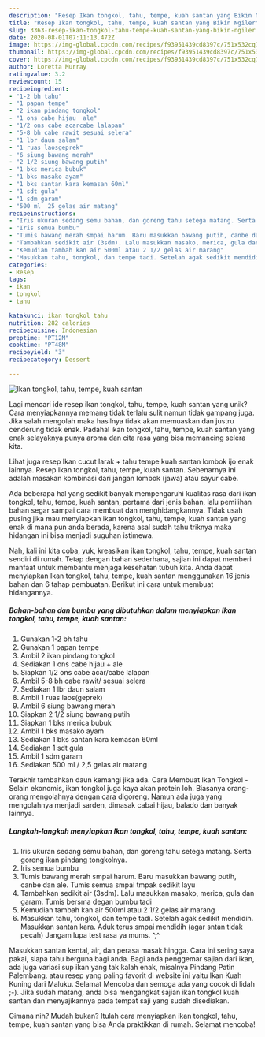 ```yaml
---
description: "Resep Ikan tongkol, tahu, tempe, kuah santan yang Bikin Ngiler"
title: "Resep Ikan tongkol, tahu, tempe, kuah santan yang Bikin Ngiler"
slug: 3363-resep-ikan-tongkol-tahu-tempe-kuah-santan-yang-bikin-ngiler
date: 2020-08-01T07:11:13.472Z
image: https://img-global.cpcdn.com/recipes/f93951439cd8397c/751x532cq70/ikan-tongkol-tahu-tempe-kuah-santan-foto-resep-utama.jpg
thumbnail: https://img-global.cpcdn.com/recipes/f93951439cd8397c/751x532cq70/ikan-tongkol-tahu-tempe-kuah-santan-foto-resep-utama.jpg
cover: https://img-global.cpcdn.com/recipes/f93951439cd8397c/751x532cq70/ikan-tongkol-tahu-tempe-kuah-santan-foto-resep-utama.jpg
author: Loretta Murray
ratingvalue: 3.2
reviewcount: 15
recipeingredient:
- "1-2 bh tahu"
- "1 papan tempe"
- "2 ikan pindang tongkol"
- "1 ons cabe hijau  ale"
- "1/2 ons cabe acarcabe lalapan"
- "5-8 bh cabe rawit sesuai selera"
- "1 lbr daun salam"
- "1 ruas laosgeprek"
- "6 siung bawang merah"
- "2 1/2 siung bawang putih"
- "1 bks merica bubuk"
- "1 bks masako ayam"
- "1 bks santan kara kemasan 60ml"
- "1 sdt gula"
- "1 sdm garam"
- "500 ml  25 gelas air matang"
recipeinstructions:
- "Iris ukuran sedang semu bahan, dan goreng tahu setega matang. Serta goreng ikan pindang tongkolnya."
- "Iris semua bumbu"
- "Tumis bawang merah smpai harum. Baru masukkan bawang putih, canbe dan ale. Tumis semua smpai tmpak sedikit layu"
- "Tambahkan sedikit air (3sdm). Lalu masukkan masako, merica, gula dan garam. Tumis bersma degan bumbu tadi"
- "Kemudian tambah kan air 500ml atau 2 1/2 gelas air marang"
- "Masukkan tahu, tongkol, dan tempe tadi. Setelah agak sedikit mendidih. Masukkan santan kara. Aduk terus smpai mendidih (agar sntan tidak pecah) Jangam lupa test rasa ya mums. ^,^"
categories:
- Resep
tags:
- ikan
- tongkol
- tahu

katakunci: ikan tongkol tahu 
nutrition: 282 calories
recipecuisine: Indonesian
preptime: "PT12M"
cooktime: "PT48M"
recipeyield: "3"
recipecategory: Dessert

---
```



![Ikan tongkol, tahu, tempe, kuah santan](https://img-global.cpcdn.com/recipes/f93951439cd8397c/751x532cq70/ikan-tongkol-tahu-tempe-kuah-santan-foto-resep-utama.jpg)

Lagi mencari ide resep ikan tongkol, tahu, tempe, kuah santan yang unik? Cara menyiapkannya memang tidak terlalu sulit namun tidak gampang juga. Jika salah mengolah maka hasilnya tidak akan memuaskan dan justru cenderung tidak enak. Padahal ikan tongkol, tahu, tempe, kuah santan yang enak selayaknya punya aroma dan cita rasa yang bisa memancing selera kita.

Lihat juga resep Ikan cucut larak + tahu tempe kuah santan lombok ijo enak lainnya. Resep Ikan tongkol, tahu, tempe, kuah santan. Sebenarnya ini adalah masakan kombinasi dari jangan lombok (jawa) atau sayur cabe.

Ada beberapa hal yang sedikit banyak mempengaruhi kualitas rasa dari ikan tongkol, tahu, tempe, kuah santan, pertama dari jenis bahan, lalu pemilihan bahan segar sampai cara membuat dan menghidangkannya. Tidak usah pusing jika mau menyiapkan ikan tongkol, tahu, tempe, kuah santan yang enak di mana pun anda berada, karena asal sudah tahu triknya maka hidangan ini bisa menjadi suguhan istimewa.


Nah, kali ini kita coba, yuk, kreasikan ikan tongkol, tahu, tempe, kuah santan sendiri di rumah. Tetap dengan bahan sederhana, sajian ini dapat memberi manfaat untuk membantu menjaga kesehatan tubuh kita. Anda dapat menyiapkan Ikan tongkol, tahu, tempe, kuah santan menggunakan 16 jenis bahan dan 6 tahap pembuatan. Berikut ini cara untuk membuat hidangannya.

<!--inarticleads1-->

##### Bahan-bahan dan bumbu yang dibutuhkan dalam menyiapkan Ikan tongkol, tahu, tempe, kuah santan:

1. Gunakan 1-2 bh tahu
1. Gunakan 1 papan tempe
1. Ambil 2 ikan pindang tongkol
1. Sediakan 1 ons cabe hijau + ale
1. Siapkan 1/2 ons cabe acar/cabe lalapan
1. Ambil 5-8 bh cabe rawit/ sesuai selera
1. Sediakan 1 lbr daun salam
1. Ambil 1 ruas laos(geprek)
1. Ambil 6 siung bawang merah
1. Siapkan 2 1/2 siung bawang putih
1. Siapkan 1 bks merica bubuk
1. Ambil 1 bks masako ayam
1. Sediakan 1 bks santan kara kemasan 60ml
1. Sediakan 1 sdt gula
1. Ambil 1 sdm garam
1. Sediakan 500 ml / 2,5 gelas air matang


Terakhir tambahkan daun kemangi jika ada. Cara Membuat Ikan Tongkol - Selain ekonomis, ikan tongkol juga kaya akan protein loh. Biasanya orang-orang mengolahnya dengan cara digoreng. Namun ada juga yang mengolahnya menjadi sarden, dimasak cabai hijau, balado dan banyak lainnya. 

<!--inarticleads2-->

##### Langkah-langkah menyiapkan Ikan tongkol, tahu, tempe, kuah santan:

1. Iris ukuran sedang semu bahan, dan goreng tahu setega matang. Serta goreng ikan pindang tongkolnya.
1. Iris semua bumbu
1. Tumis bawang merah smpai harum. Baru masukkan bawang putih, canbe dan ale. Tumis semua smpai tmpak sedikit layu
1. Tambahkan sedikit air (3sdm). Lalu masukkan masako, merica, gula dan garam. Tumis bersma degan bumbu tadi
1. Kemudian tambah kan air 500ml atau 2 1/2 gelas air marang
1. Masukkan tahu, tongkol, dan tempe tadi. Setelah agak sedikit mendidih. Masukkan santan kara. Aduk terus smpai mendidih (agar sntan tidak pecah) Jangam lupa test rasa ya mums. ^,^


Masukkan santan kental, air, dan perasa masak hingga. Cara ini sering saya pakai, siapa tahu berguna bagi anda. Bagi anda penggemar sajian dari ikan, ada juga variasi sup ikan yang tak kalah enak, misalnya Pindang Patin Palembang. atau resep yang paling favorit di website ini yaitu Ikan Kuah Kuning dari Maluku. Selamat Mencoba dan semoga ada yang cocok di lidah ;-). Jika sudah matang, anda bisa mengangkat sajian ikan tongkol kuah santan dan menyajikannya pada tempat saji yang sudah disediakan. 

Gimana nih? Mudah bukan? Itulah cara menyiapkan ikan tongkol, tahu, tempe, kuah santan yang bisa Anda praktikkan di rumah. Selamat mencoba!
